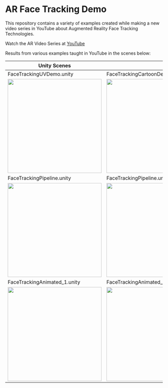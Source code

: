 # AR Face Tracking Demo

This repository contains a variety of examples created while making a new video series in YouTube about Augmented Reality Face Tracking Technologies.

Watch the AR Video Series at [YouTube](https://www.youtube.com/playlist?list=PLQMQNmwN3Fvwji4kYaAyGTf9bFefKlZCQ)

Results from various examples taught in YouTube in the scenes below:

|Unity Scenes||
|---|---|
|FaceTrackingUVDemo.unity|FaceTrackingCartoonDemo.unity|
|<img src="https://github.com/dilmerv/FaceTrackingDemo/blob/master/docs/images/uvdemo.gif" width="300">|<img src="https://github.com/dilmerv/FaceTrackingDemo/blob/master/docs/images/cartoondemo.gif" width="300">
|FaceTrackingPipeline.unity|FaceTrackingPipeline.unity|
|<img src="https://github.com/dilmerv/FaceTrackingDemo/blob/master/docs/images/universalrp_post.gif" width="300">|<img src="https://github.com/dilmerv/FaceTrackingDemo/blob/master/docs/images/universalrp_pre.gif" width="300">|
|FaceTrackingAnimated_1.unity|FaceTrackingAnimated_2.unity|
|<img src="https://github.com/dilmerv/XRInteractionDemo/blob/master/docs/images/faceanimated_1.gif" width="300">|<img src="https://github.com/dilmerv/XRInteractionDemo/blob/master/docs/images/faceanimated_2.gif" width="300">|